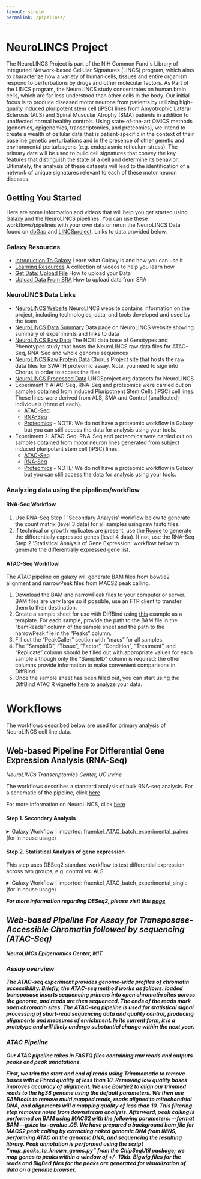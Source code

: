 ```yaml
---
layout: single
permalink: /pipelines/
---
```


# NeuroLINCS Project  

The NeuroLINCS Project is part of the NIH Common Fund's Library of Integrated Network-based Cellular Signatures (LINCS) program, which aims to characterize how a variety of human cells, tissues and entire organism respond to perturbations by drugs and other molecular factors.
As Part of the LINCS program, the NeuroLINCS study concentrates on human brain cells, which are far less understood than other cells in the body. Our initial focus is to produce diseased motor neurons from patients by utilizing high-quality induced pluripotent stem cell (iPSC) lines from Amyotrophic Lateral Sclerosis (ALS) and Spinal Muscular Atrophy (SMA) patients in addition to unaffected normal healthy controls. Using state-of-the-art OMICS methods (genomics, epigenomics, transcriptomics, and proteomics), we intend to create a wealth of cellular data that is patient-specific in the context of their baseline genetic perturbations and in the presence of other genetic and environmental perturbagens (e.g. endoplasmic reticulum stress). The primary data will be used to build cell signatures that convey the key features that distinguish the state of a cell and determine its behavior. Ultimately, the analysis of these datasets will lead to the identification of a network of unique signatures relevant to each of these motor neuron diseases. 

## Getting You Started

Here are some information and videos that will help you get started using Galaxy and the NeuroLINCS pipelines. You can use these workflows/pipelines with your own data or rerun the NeuroLINCS Data found on [dbGap](https://www.ncbi.nlm.nih.gov/gap/) and [LINCSproject](http://www.lincsproject.org). Links to data provided below.

### Galaxy Resources

* [Introduction To Galaxy](https://vimeo.com/131811884)     Learn what Galaxy is and how you can use it
* [Learning Resources](https://vimeo.com/channels/usegalaxy/75940376)       A collection of videos to help you learn how
* [Get Data: Upload File](https://vimeo.com/galaxyproject/videos/all/search:get%20data/sort:date)       How to upload your Data
* [Upload Data From SRA](https://galaxyproject.org/tutorials/upload/)       How to upload data from SRA

### NeuroLINCS Data Links

* [NeuroLINCS Website](http://neurolincs.org/)      NeuroLINCS website contains information on the project, including technologies, data, and tools developed and used by the team
* [NeuroLINCS Data Summary](http://neurolincs.org/data/)        Data page on NeuroLINCS website showing summary of experiments and links to data
* [NeuroLINCS Raw Data](https://www.ncbi.nlm.nih.gov/projects/gap/cgi-bin/study.cgi?study_id=phs001231.v2.p1)       The NCBI data base of Genotypes and Phenotypes study that hosts the NeuroLINCS raw data files for ATAC-Seq, RNA-Seq and whole genome sequences
* [NeuroLINCS Raw Protein Data](https://chorusproject.org/pages/authentication.html#/login)     Chorus Project site that hosts the raw data files for SWATH proteomic assay. Note, you need to sign into Chorus in order to access the files
* [NeuroLINCS Processed Data](http://www.lincsproject.org/)     LINCSproject.org datasets for NeuroLINCS
* Experiment 1:   ATAC-Seq, RNA-Seq and proteomics were carried out on samples obtained from induced Pluripotnent Stem Cells (iPSC) cell lines. These lines were derived from ALS, SMA and Control (unaffected) individuals (three of each). 
    * [ATAC-Seq](http://lincsportal.ccs.miami.edu/datasets-beta/#/view/LDS-1354) 
    * [RNA-Seq](http://lincsportal.ccs.miami.edu/datasets-beta/#/view/LDS-1356)
    * [Proteomics](http://lincsportal.ccs.miami.edu/datasets-beta/#/view/LDS-1423) - NOTE: We do not have a proteomic workflow in Galaxy but you can still access the data for analysis using your tools.
* Experiment 2:   ATAC-Seq, RNA-Seq and proteomics were carried out on samples obtained from motor neuron lines generated from subject induced pluripotent stem cell (iPSC) lines. 
    * [ATAC-Seq](http://lincsportal.ccs.miami.edu/datasets-beta/#/view/LDS-1400) 
    * [RNA-Seq](http://lincsportal.ccs.miami.edu/datasets-beta/#/view/LDS-1398)
    * [Proteomics](http://lincsportal.ccs.miami.edu/datasets-beta/#/view/LDS-1423) - NOTE: We do not have a proteomic workflow in Galaxy but you can still access the data for analysis using your tools.

### Analyzing data using the pipelines/workflow

#### RNA-Seq Workflow 

1. Use RNA-Seq Step 1 'Secondary Analysis' workflow below to generate the count matrix (level 3 data) for all samples using raw fastq files.
2. If technical or growth replicates are present, use the [Rcode](https://github.com/NeuroLINCS/Rscripts) to generate the differentially expressed genes (level 4 data). If not, use the RNA-Seq Step 2 'Statistical Analysis of Gene Expression' workflow below to generate the differentially expressed gene list. 

#### ATAC-Seq Workflow

The ATAC pipeline on galaxy will generate BAM files from bowtie2 alignment and narrowPeak files from MACS2 peak calling.

1. Download the BAM and narrowPeak files to your computer or server. BAM files are very large so if possible, use an FTP client to transfer them to their destination.
2. Create a sample sheet for use with DiffBind using [this](https://github.com/NeuroLINCS/Rscripts/blob/master/sample_sheet_diffbind_example.csv) example as a template. For each sample, provide the path to the BAM file in the “bamReads” column of the sample sheet and the path to the narrowPeak file in the “Peaks” column.
3. Fill out the “PeakCaller” section with “macs” for all samples.
4. The “SampleID”, “Tissue”, “Factor”, “Condition”, “Treatment”, and “Replicate” column should be filled out with appropriate values for each sample although only the “SampleID” column is required; the other columns provide information to make convenient comparisons in DiffBind.
5. Once the sample sheet has been filled out, you can start using the DiffBind ATAC R vignette [here](https://github.com/NeuroLINCS/Rscripts) to analyze your data.

# Workflows

The workflows described below are used for primary analysis of NeuroLINCS cell line data.

## Web-based Pipeline For Differential Gene Expression Analysis (RNA-Seq)
*NeuroLINCs Transcriptomics Center, UC Irvine*

The workflows describes a standard analysis of bulk RNA-seq analysis. For a schematic of the pipeline, click [here](http://neurolincs.org/pdf/LINCS-RNAseq-Data-Pipeline.pdf)

For more information on NeuroLINCS, click [here](http://neurolincs.org/)

#### Step 1. Secondary Analysis

<details>
<summary>Galaxy Workflow | imported: fraenkel_ATAC_batch_experimental_paired (for in house usage)</summary>
<br>
<h2>Step 1: Input dataset collection</h2>
<b>input</b>
<i>(select at runtime)</i>
<br> 
<h2>Step 2: Input dataset</h2>
<b>encode blacklist regions</b>
<i>(select at runtime)</i>
<br> 
<h2>Step 3: Trimmomatic</h2>
<b>Single-end or paired-end reads?</b>
<br>
Paired-end (as collection)
<br>
<b>Select FASTQ dataset collection with R1/R2 pair</b>
<br>
Output dataset 'output' from step 1
<br>
<b>Perform initial ILLUMINACLIP step?</b>
<br>
False
<br>
<b>Trimmomatic Operations</b> 
<br>
<b>&emsp;Trimmomatic Operation 1</b>
<br>
<b>&emsp;Select Trimmomatic operation to perform</b>
<br>
&emsp;Cut bases off the start of a read, if below a threshold quality (LEADING)
<br>
<b>&emsp;Minimum quality required to keep a base</b>
<br>
&emsp;15
<br>
<b>&emsp;Trimmomatic Operation 2</b>
<br>
<b>&emsp;Select Trimmomatic operation to perform</b>
<br>
&emsp;Cut bases off the end of a read, if below a threshold quality (TRAILING)
<br>
<b>&emsp;Minimum quality required to keep a base</b>
<br>
&emsp;15
<br>
<br>
<h2>Step 4: FastQC</h2>
<b>Short read data from your current history</b>
<br>
Output dataset 'fastq_out_paired' from step 3
<br>
<b>Contaminant list</b>
<i>(select at runtime)</i>
<br>
<b>Submodule and Limit specifing file</b>
<i>(select at runtime)</i>
<br>
<br>
<h2>Step 5: Bowtie2</h2>
<b>Is this single or paired library</b>
<br>
Paired-end Dataset Collection
<br>
<b>FASTQ Paired Dataset</b>
<br>
Output dataset 'fastq_out_paired' from step 3
<br>
<b>Write unaligned reads (in fastq format) to separate file(s)</b>
<br>
False
<br>
<b>Write aligned reads (in fastq format) to separate file(s)</b>
<br>
False
<br>
<b>Do you want to set paired-end options?</b>
<br>
No
<br>
<b>Will you select a reference genome from your history or use a built-in index?</b>
<br>
Use a built-in genome index
<br>
<b>Select reference genome</b>
<br>
hg38
<br>
<b>Set read groups information?</b>
<br>
Do not set
<br>
<b>Select analysis mode</b>
<br>
1: Default setting only
<br>
<b>Do you want to use presets?</b>
<br>
No, just use defaults
<br>
<b>Save the bowtie2 mapping statistics to the history</b>
<br>
True
<br>
<br>
<h2>Step 6: BAM filter</h2>
<b>Select BAM dataset</b>
<br>
Output dataset 'output' from step 5
<br>
<b>Remove reads that are smaller than</b>
<br>
Not available.
<br>
<b>Remove reads that are larger than</b>
<br>
Not available.
<br>
<b>Keep only mapped reads</b>
<br>
True
<br>
<b>Keep only unmapped reads</b>
<br>
False
<br>
<b>Keep only properly paired reads</b>
<br>
True
<br>
<b>Discard properly paired reads</b>
<br>
False
<br>
<b>Remove reads that match the mask</b>
<br>
Empty.
<br>
<b>Remove reads that have the same sequence</b>
<br>
-1
<br>
<b>Remove reads that start at the same position</b>
<br>
False
<br>
<b>Remove reads with that many mismatches</b>
<br>
Not available.
<br>
<b>Remove secondary alignment reads</b>
<br>
True
<br>
<b>Remove reads that do not pass the quality control</b>
<br>
False
<br>
<b>Remove reads that are marked as PCR dupicates</b>
<br>
False
<br>
<b>Remove reads that are in any of the regions</b>
<br>
select at runtime
<br>
<b>Remove reads that are NOT any of the regions</b>
<br>
select at runtime
<br>
<b>Strand information from BED file is ignored</b>
<br>
False
<br>
<b>Exclude reads NOT mapped to a reference</b>
<br>
Empty.
<br>
<b>Exclude reads mapped to a particular reference</b>
<br>
chrM
<br>
<b>Filter by maximum mismatch ratio</b>
<br>
Not available.
<br>
<br>
<h2>Step 7: Sort</h2>
<b>BAM File</b>
<br>
Output dataset 'outfile' from step 6
<br>
<b>Sort by</b>
<br>
Chromosomal coordinates
<br>
<br>
</details>

#### Step 2. Statistical Analysis of gene expression

This step uses DESeq2 standard workflow to test differential expression across two groups, e.g. control vs. ALS.

<details>
<summary>Galaxy Workflow | imported: fraenkel_ATAC_batch_experimental_single (for in house usage)</summary>
<br>
<h2>Step 1: Input dataset collection</h2>
<b>Input FASTQs</b>
<i>(select at runtime)
<br>
<br>
<h2>Step 2: Input dataset</h2>
<b>Naked DNA File</b>
<i>(select at runtime)</i> 
<br>
<br> 
<h2>Step 3: Input dataset</h2> 
<b>encode blacklist regions</b>
<i>(select at runtime)</i>
<br>
<br> 
<h2>Step 4: Trimmomatic</h2>
<b>Single-end or paired-end reads?</b>
<br>
Single-end
<br>
<b>Input FASTQ file</b>
<br>
Output dataset 'output' from step 1
<br>
<b>Perform initial ILLUMINACLIP step?<b> 
<br>
False
<br>
<b>Trimmomatic Operations</b>
<br>
<b>&emsp;Trimmomatic Operation 1</b>
<br>
<b>&emsp;Select Trimmomatic operation to perform</b>
<br>
&emsp;Cut bases off the start of a read, if below a threshold quality (LEADING)
<br>
<b>&emsp;Minimum quality required to keep a base</b>
&emsp;15
<br>
<b>&emsp;Trimmomatic Operation 2</b>
<br>
<b>&emsp;Select Trimmomatic operation to perform</b>
<br>
&emsp;Cut bases off the end of a read, if below a threshold quality (TRAILING)
<br>
<b>&emsp;Minimum quality required to keep a base</b>
<br>
&emsp;15
<br>
<br>
</details>

For more information regarding DESeq2, please visit this [page](https://bioconductor.org/packages/release/bioc/html/DESeq2.html)

## Web-based Pipeline For Assay for Transposase-Accessible Chromatin followed by sequencing (ATAC-Seq)
*NeuroLINCs Epigenomics Center, MIT*

### Assay overview

The ATAC-seq experiment provides genome-wide profiles of chromatin accessibility. Briefly, the ATAC-seq method works as follows: loaded transposase inserts sequencing primers into open chromatin sites across the genome, and reads are then sequenced. The ends of the reads mark open chromatin sites. The ATAC-seq pipeline is used for statistical signal processing of short-read sequencing data and quality control, producing alignments and measures of enrichment. In its current form, it is a prototype and will likely undergo substantial change within the next year. 


### ATAC Pipeline

Our ATAC pipeline takes in FASTQ files containing raw reads and outputs peaks and peak annotations.

First, we trim the start and end of reads using Trimmomatic to remove bases with a Phred quality of less than 10. Removing low quality bases improves accuracy of alignment. We use Bowtie2 to align our trimmed reads to the hg38 genome using the default parameters. We then use SAMtools to remove multi mapped reads, reads aligned to mitochondrial DNA, and alignments will a mapping quality of less than 10. This filtering step removes noise from downstream analysis.  Afterward, peak calling is performed on BAM using MACS2 with the following parameters: --format BAM --gsize hs –qvalue .05. We have prepared a background bam file for MACS2 peak calling by extracting naked genomic DNA from iMNS, performing ATAC on the genomic DNA, and sequencing the resulting library. Peak annotation is performed using the script “map_peaks_to_known_genes.py” from the ChipSeqUtil package; we map genes to peaks within a window of +/- 10kb. Bigwig files for the reads and BigBed files for the peaks are generated for visualization of data on a genome browser.






